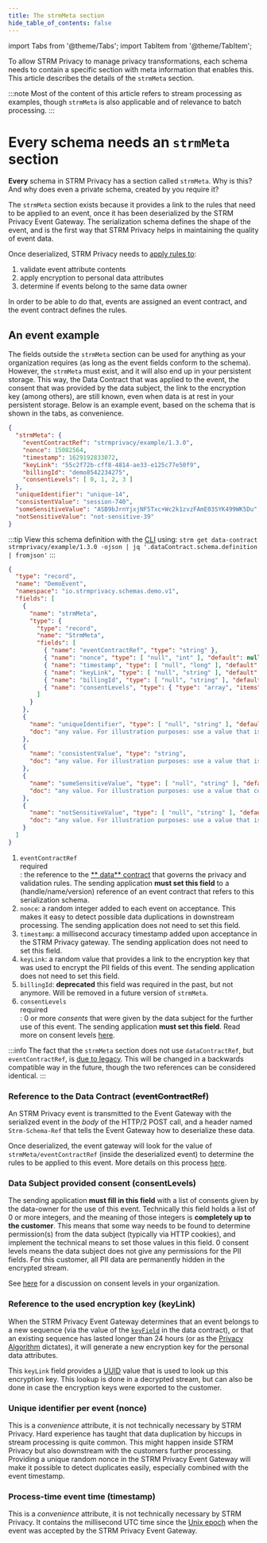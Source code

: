 ```yaml
---
title: The strmMeta section
hide_table_of_contents: false
---
```


import Tabs from '@theme/Tabs';
import TabItem from '@theme/TabItem';

To allow STRM Privacy to manage privacy transformations, each schema needs to contain a specific section with meta
information that enables this. This article describes the details of the `strmMeta` section.

:::note
Most of the content of this article refers to stream processing as examples, though `strmMeta` is also applicable
and of relevance to batch processing.
:::

# Every schema needs an `strmMeta` section

**Every** schema in STRM Privacy has a section called `strmMeta`. Why
is this? And why does even a private schema, created by you require it?

The `strmMeta` section exists because it provides a link to the rules that need to
be applied to an event, once it has been deserialized by the STRM
Privacy Event Gateway. The serialization schema defines the shape of the
event, and is the first way that STRM Privacy helps in maintaining the
quality of event data.

Once deserialized, STRM Privacy needs to [apply rules to](/02-concepts/01-data-processing/01-pii-field-encryption.md):

1. validate event attribute contents
2. apply encryption to personal data attributes
3. determine if events belong to the same data owner

In order to be able to do that, events are assigned an event contract,
and the event contract defines the rules.

## An event example

The fields outside the `strmMeta` section can be used for anything as your organization
requires (as long as the event fields conform to the schema). However, the `strmMeta` must
exist, and it will also end up in your persistent storage. This way, the Data Contract that
was applied to the event, the consent that was provided by the data subject, the link to the
encryption key (among others), are still known, even when data is at rest in your persistent storage.
Below is an example event, based on the schema that is shown in the tabs, as convenience.

<Tabs>
<TabItem value="event" label="Single Event Example">

```json showLineNumbers
{
  "strmMeta": {
    "eventContractRef": "strmprivacy/example/1.3.0",
    "nonce": 15082564,
    "timestamp": 1629192833072,
    "keyLink": "55c2f72b-cff8-4814-ae33-e125c77e50f9",
    "billingId": "demo8542234275",
    "consentLevels": [ 0, 1, 2, 3 ]
  },
  "uniqueIdentifier": "unique-14",
  "consistentValue": "session-740",
  "someSensitiveValue": "ASB9bJrnYjxjNF5Txc+Wc2k1zvzFAmE03SYK499WK5Du",
  "notSensitiveValue": "not-sensitive-39"
}
```

</TabItem>

<TabItem value="schema" label="Schema Definition">

:::tip
View this schema definition with the [CLI](https://github.com/strmprivacy/cli)
using: `strm get data-contract strmprivacy/example/1.3.0 -ojson | jq '.dataContract.schema.definition | fromjson'`
:::

```json showLineNumbers
{
  "type": "record",
  "name": "DemoEvent",
  "namespace": "io.strmprivacy.schemas.demo.v1",
  "fields": [
    {
      "name": "strmMeta",
      "type": {
        "type": "record",
        "name": "StrmMeta",
        "fields": [
          { "name": "eventContractRef", "type": "string" },
          { "name": "nonce", "type": [ "null", "int" ], "default": null },
          { "name": "timestamp", "type": [ "null", "long" ], "default": null },
          { "name": "keyLink", "type": [ "null", "string" ], "default": null },
          { "name": "billingId", "type": [ "null", "string" ], "default": null },
          { "name": "consentLevels", "type": { "type": "array", "items": "int" } }
        ]
      }
    },
    { 
      "name": "uniqueIdentifier", "type": [ "null", "string" ], "default": null,
      "doc": "any value. For illustration purposes: use a value that is consistent over time like a customer or device ID."
    },
    {
      "name": "consistentValue", "type": "string",
      "doc": "any value. For illustration purposes: use a value that is consistent over a limited period like a session."
    },
    {
      "name": "someSensitiveValue", "type": [ "null", "string" ], "default": null,
      "doc": "any value. For illustration purposes: use a value that could identify a user over time based on behavior, like browsing behavior (e.g. urls)."
    },
    {
      "name": "notSensitiveValue", "type": [ "null", "string" ], "default": null,
      "doc": "any value. For illustration purposes: use a value that is not sensitive at all, like the rank of an item in a set."
    }
  ]
}
```

</TabItem>
</Tabs>

1. `eventContractRef` <div class="chip"> <div class="chip-content">required</div> </div>: the reference to the [<u>**
   data**</u> contract](/02-concepts/02-data-contracts/index.md) that
   governs the privacy and validation rules. The sending application **must
   set this field** to a (handle/name/version) reference of an event
   contract that refers to this serialization schema.
2. `nonce`: a random integer added to each event on acceptance. This makes it easy
   to detect possible data duplications in downstream processing. The
   sending application does not need to set this field.
3. `timestamp`: a millisecond accuracy timestamp added upon acceptance in the STRM
   Privacy gateway. The sending application does not need to set this
   field.
4. `keyLink`: a random value that provides a link to the encryption key that was used
   to encrypt the PII fields of this event. The sending application does
   not need to set this field.
5. `billingId`: **deprecated** this field was required in the past, but not anymore. Will be removed in a future version
   of `strmMeta`.
6. `consentLevels` <div class="chip"> <div class="chip-content">required</div> </div>: 0 or more *consents* that were
   given by the data subject for the further
   use of this event. The sending application **must set this field**. Read more on consent
   levels [here](/01-overview/04-organization.md#consent-levels).

:::info
The fact that the `strmMeta` section does not use `dataContractRef`, but `eventContractRef`,
is [due to legacy](/02-concepts/01-data-processing/01-pii-field-encryption.md#data-contract).
This will be changed in a backwards compatible way in the future, though the two references can be considered identical.
:::

### Reference to the Data Contract (<strike>eventContractRef</strike>)

An STRM Privacy event is transmitted to the Event Gateway with the
serialized event in the *body* of the HTTP/2 POST call, and a header
named `Strm-Schema-Ref` that tells the Event Gateway how to deserialize these
data.

Once deserialized, the event gateway will look for the value of
`strmMeta/eventContractRef` (inside the deserialized event) to determine
the rules to be applied to this event. More details on this
process [here](/02-concepts/01-data-processing/01-pii-field-encryption.md#algorithm).

### Data Subject provided consent (consentLevels)

The sending application **must fill in this field** with a list of
consents given by the data-owner for the use of this event. Technically
this field holds a list of 0 or more integers, and the meaning of those
integers is **completely up to the customer**. This means that some
way needs to be found to determine permission(s) from the
data subject (typically via HTTP cookies), and implement the
technical means to set those values in
this field. 0 consent levels means the data subject does not give any
permissions for the PII fields. For this customer, all PII data are
permanently hidden in the encrypted stream.

See [here](/01-overview/04-organization.md#consent-levels) for a discussion on
consent levels in your organization.

### Reference to the used encryption key (keyLink)

When the STRM Privacy Event Gateway determines that an event belongs to
a new sequence (via the value of the [`keyField`](/02-concepts/02-data-contracts/index.md#contracts)
in the data contract), or that an existing sequence has lasted longer than 24 hours (or as the
[Privacy Algorithm](/02-concepts/01-data-processing/01-pii-field-encryption.md#algorithm) dictates), it will
generate a new encryption key for the personal data attributes.

This `keyLink` field provides a [UUID](https://en.wikipedia.org/wiki/Universally_unique_identifier) value that is used to look up
this encryption key. This lookup is done in a decrypted stream, but
can also be done in case the encryption keys were exported to the
customer.

### Unique identifier per event (nonce)

This is a *convenience* attribute, it is not technically necessary by
STRM Privacy. Hard experience has taught that data duplication by
hiccups in stream processing is quite common. This might happen inside
STRM Privacy but also downstream with the customers further processing.
Providing a unique random nonce in the STRM Privacy Event Gateway will
make it possible to detect duplicates easily, especially combined with
the event timestamp.

### Process-time event time (timestamp)

This is a *convenience* attribute, it is not technically necessary by
STRM Privacy. It contains the millisecond UTC time since the
[Unix epoch](https://en.wikipedia.org/wiki/Unix_time) when the event was accepted by the STRM Privacy Event Gateway.
